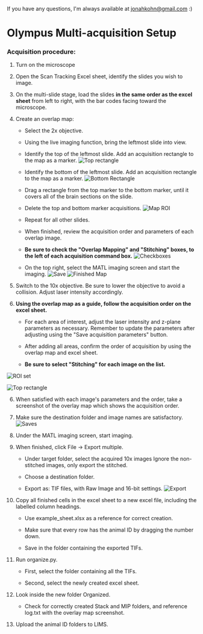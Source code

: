 If you have any questions, I'm always available at jonahkohn@gmail.com :)

# Olympus Multi-acquisition Setup

### Acquisition procedure:

1. Turn on the microscope

2. Open the Scan Tracking Excel sheet, identify the slides you wish to image.

3. On the multi-slide stage, load the slides **in the same order as the excel sheet** from left to right, with the bar codes facing toward the microscope.

4. Create an overlap map:
    - Select the 2x objective.
    - Using the live imaging function, bring the leftmost slide into view.
    - Identify the top of the leftmost slide. Add an acquisition rectangle to the map as a marker.
![Top rectangle](/example_imgs/1.JPG)
    - Identify the bottom of the leftmost slide. Add an acquisition rectangle to the map as a marker.
![Bottom Rectangle](/example_imgs/2.JPG)

    - Drag a rectangle from the top marker to the bottom marker, until it covers all of the brain sections on the slide.
    - Delete the top and bottom marker acquisitions.
![Map ROI](/example_imgs/3.JPG)

    - Repeat for all other slides.

    - When finished, review the acquisition order and parameters of each overlap image.
    - **Be sure to check the "Overlap Mapping" and "Stitching" boxes, to the left of each acquisition command box.**
![Checkboxes](/example_imgs/4.JPG)

    - On the top right, select the MATL imaging screen and start the imaging.
![Save](/example_imgs/5.JPG)
![Finished Map](/example_imgs/6.JPG)

5. Switch to the 10x objective. Be sure to lower the objective to avoid a collision. Adjust laser intensity accordingly.

5. **Using the overlap map as a guide, follow the acquisition order on the excel sheet.**

    - For each area of interest, adjust the laser intensity and z-plane parameters as necessary. Remember to update the parameters after adjusting using the "Save acquisition parameters" button.

    - After adding all areas, confirm the order of acquisition by using the overlap map and excel sheet.

    - **Be sure to select "Stitching" for each image on the list.**
    
![ROI set](/example_imgs/7.JPG)
    
![Top rectangle](/example_imgs/9.JPG)


6. When satisfied with each image's parameters and the order, take a screenshot of the overlay map which shows the acquisition order.

7. Make sure the destination folder and image names are satisfactory.
![Saves](/example_imgs/8.JPG)


8. Under the MATL imaging screen, start imaging.

9. When finished, click File -> Export multiple.

    - Under target folder, select the acquired 10x images Ignore the non-stitched images, only export the stitched.

    - Choose a destination folder.

    - Export as: TIF files, with Raw Image and 16-bit settings.
![Export](/example_imgs/10.JPG)


10. Copy all finished cells in the excel sheet to a new excel file, including the labelled column headings.

    - Use example_sheet.xlsx as a reference for correct creation.

    - Make sure that every row has the animal ID by dragging the number down.

    - Save in the folder containing the exported TIFs.

11. Run organize.py.

    - First, select the folder containing all the TIFs.

    - Second, select the newly created excel sheet.

12. Look inside the new folder Organized.

    - Check for correctly created Stack and MIP folders, and reference log.txt with the overlay map screenshot.

13. Upload the animal ID folders to LIMS.
